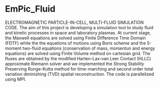 # EmPic_Fluid


ELECTROMAGNETIC PARTICLE-IN-CELL, MULTI-FLUID SIMULATION CODE. The aim of this project is developing a simulation tool to study fluid and kinetic processes in space and laboratory plasmas. At current stage, the Maxwell equations are solved using Finite Difference Time Domain (FDTF) while the the equations of motions using Boris scheme and the 5-moment two-fluid equations (conservation of mass, momentun and energy equations) are solved using Finite Volume method on cartesian grid. The fluxes are obtained by the modified Harten-Lax-van Leer Contact (HLLC) approximate Riemann solver and we implemented the Strong Stability Preserving Runge-Kutta method for time-marching and second order total variation diminishing (TVD) spatial reconstruction. The code is parallelized using MPI.
